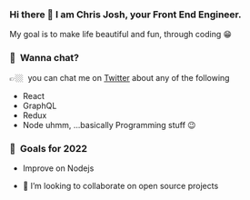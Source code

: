 ### Hi there 👋 I am Chris Josh, your Front End Engineer.
My goal is to make life beautiful and fun, through coding 😁

### 💬&nbsp; Wanna chat? 
👉🏼&nbsp; you can chat me on [Twitter](https://twitter.com/ChristofaJoshua) about any of the following 
- React
- GraphQL
- Redux
- Node
uhmm, ...basically Programming stuff 😉

### 🔭&nbsp; Goals for 2022
- Improve on Nodejs

- 👯 I’m looking to collaborate on open source projects

[comment]: <> (- 🤔 I’m looking for help with Relay)

